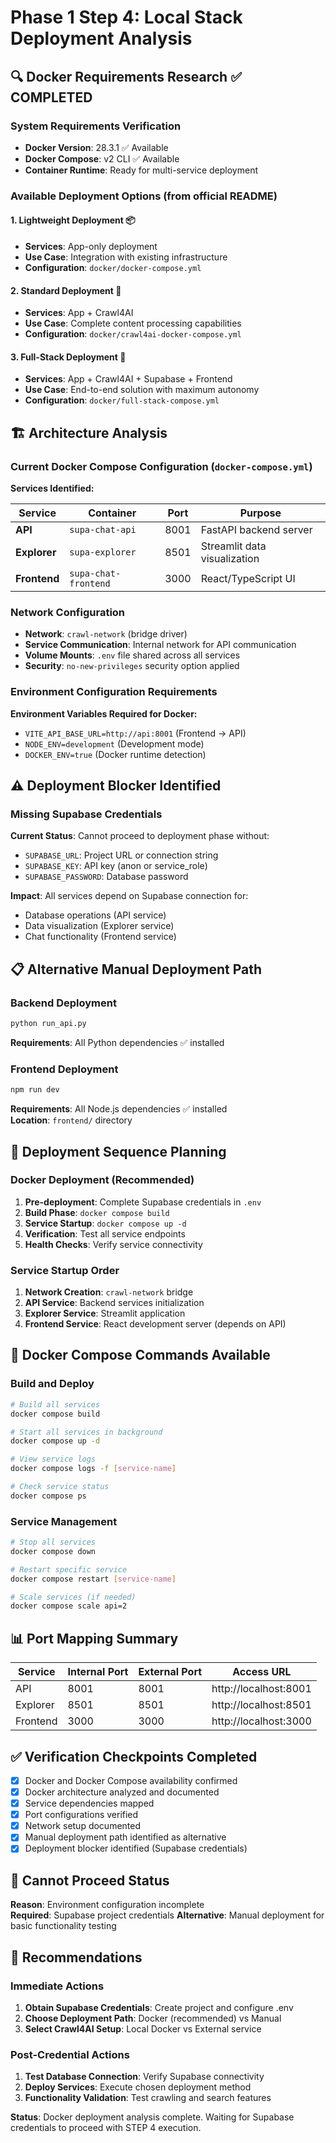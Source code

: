 # Phase 1 Step 4: Local Stack Deployment Analysis

## 🔍 Docker Requirements Research ✅ COMPLETED

### System Requirements Verification
- **Docker Version**: 28.3.1 ✅ Available
- **Docker Compose**: v2 CLI ✅ Available  
- **Container Runtime**: Ready for multi-service deployment

### Available Deployment Options (from official README)

#### 1. **Lightweight Deployment** 📦
- **Services**: App-only deployment
- **Use Case**: Integration with existing infrastructure
- **Configuration**: `docker/docker-compose.yml`

#### 2. **Standard Deployment** 🔧
- **Services**: App + Crawl4AI
- **Use Case**: Complete content processing capabilities
- **Configuration**: `docker/crawl4ai-docker-compose.yml`

#### 3. **Full-Stack Deployment** 🚀
- **Services**: App + Crawl4AI + Supabase + Frontend
- **Use Case**: End-to-end solution with maximum autonomy
- **Configuration**: `docker/full-stack-compose.yml`

## 🏗️ Architecture Analysis

### Current Docker Compose Configuration (`docker-compose.yml`)
**Services Identified:**

| Service | Container | Port | Purpose |
|---------|-----------|------|---------|
| **API** | `supa-chat-api` | 8001 | FastAPI backend server |
| **Explorer** | `supa-explorer` | 8501 | Streamlit data visualization |
| **Frontend** | `supa-chat-frontend` | 3000 | React/TypeScript UI |

### Network Configuration
- **Network**: `crawl-network` (bridge driver)
- **Service Communication**: Internal network for API communication
- **Volume Mounts**: `.env` file shared across all services
- **Security**: `no-new-privileges` security option applied

### Environment Configuration Requirements
**Environment Variables Required for Docker:**
- `VITE_API_BASE_URL=http://api:8001` (Frontend → API)
- `NODE_ENV=development` (Development mode)
- `DOCKER_ENV=true` (Docker runtime detection)

## ⚠️ Deployment Blocker Identified

### Missing Supabase Credentials
**Current Status**: Cannot proceed to deployment phase without:
- `SUPABASE_URL`: Project URL or connection string
- `SUPABASE_KEY`: API key (anon or service_role)  
- `SUPABASE_PASSWORD`: Database password

**Impact**: All services depend on Supabase connection for:
- Database operations (API service)
- Data visualization (Explorer service)
- Chat functionality (Frontend service)

## 📋 Alternative Manual Deployment Path

### Backend Deployment
```bash
python run_api.py
```
**Requirements**: All Python dependencies ✅ installed

### Frontend Deployment  
```bash
npm run dev
```
**Requirements**: All Node.js dependencies ✅ installed  
**Location**: `frontend/` directory

## 🚦 Deployment Sequence Planning

### Docker Deployment (Recommended)
1. **Pre-deployment**: Complete Supabase credentials in `.env`
2. **Build Phase**: `docker compose build` 
3. **Service Startup**: `docker compose up -d`
4. **Verification**: Test all service endpoints
5. **Health Checks**: Verify service connectivity

### Service Startup Order
1. **Network Creation**: `crawl-network` bridge
2. **API Service**: Backend services initialization  
3. **Explorer Service**: Streamlit application
4. **Frontend Service**: React development server (depends on API)

## 🔧 Docker Compose Commands Available

### Build and Deploy
```bash
# Build all services
docker compose build

# Start all services in background  
docker compose up -d

# View service logs
docker compose logs -f [service-name]

# Check service status
docker compose ps
```

### Service Management
```bash
# Stop all services
docker compose down

# Restart specific service
docker compose restart [service-name]

# Scale services (if needed)
docker compose scale api=2
```

## 📊 Port Mapping Summary

| Service | Internal Port | External Port | Access URL |
|---------|---------------|---------------|------------|
| API | 8001 | 8001 | http://localhost:8001 |
| Explorer | 8501 | 8501 | http://localhost:8501 |  
| Frontend | 3000 | 3000 | http://localhost:3000 |

## ✅ Verification Checkpoints Completed

- [x] Docker and Docker Compose availability confirmed
- [x] Docker architecture analyzed and documented
- [x] Service dependencies mapped
- [x] Port configurations verified
- [x] Network setup documented
- [x] Manual deployment path identified as alternative
- [x] Deployment blocker identified (Supabase credentials)

## 🚫 Cannot Proceed Status

**Reason**: Environment configuration incomplete  
**Required**: Supabase project credentials
**Alternative**: Manual deployment for basic functionality testing

## 📝 Recommendations

### Immediate Actions
1. **Obtain Supabase Credentials**: Create project and configure .env
2. **Choose Deployment Path**: Docker (recommended) vs Manual
3. **Select Crawl4AI Setup**: Local Docker vs External service

### Post-Credential Actions
1. **Test Database Connection**: Verify Supabase connectivity
2. **Deploy Services**: Execute chosen deployment method
3. **Functionality Validation**: Test crawling and search features

**Status**: Docker deployment analysis complete. Waiting for Supabase credentials to proceed with STEP 4 execution.